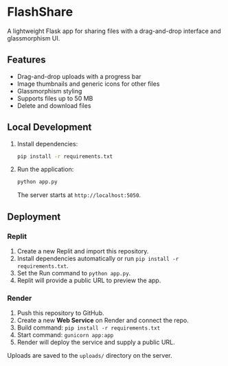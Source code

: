 # FlashShare

A lightweight Flask app for sharing files with a drag-and-drop interface and glassmorphism UI.

## Features
- Drag-and-drop uploads with a progress bar
- Image thumbnails and generic icons for other files
- Glassmorphism styling
- Supports files up to 50 MB
- Delete and download files

## Local Development
1. Install dependencies:
   ```bash
   pip install -r requirements.txt
   ```
2. Run the application:
   ```bash
   python app.py
   ```
   The server starts at `http://localhost:5050`.

## Deployment
### Replit
1. Create a new Replit and import this repository.
2. Install dependencies automatically or run `pip install -r requirements.txt`.
3. Set the Run command to `python app.py`.
4. Replit will provide a public URL to preview the app.

### Render
1. Push this repository to GitHub.
2. Create a new **Web Service** on Render and connect the repo.
3. Build command: `pip install -r requirements.txt`
4. Start command: `gunicorn app:app`
5. Render will deploy the service and supply a public URL.

Uploads are saved to the `uploads/` directory on the server.
